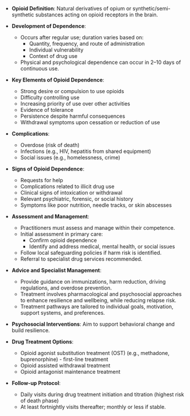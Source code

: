 - **Opioid Definition**: Natural derivatives of opium or synthetic/semi-synthetic substances acting on opioid receptors in the brain.

- **Development of Dependence**: 
  - Occurs after regular use; duration varies based on:
    - Quantity, frequency, and route of administration
    - Individual vulnerability
    - Context of drug use
  - Physical and psychological dependence can occur in 2–10 days of continuous use.

- **Key Elements of Opioid Dependence**:
  - Strong desire or compulsion to use opioids
  - Difficulty controlling use
  - Increasing priority of use over other activities
  - Evidence of tolerance
  - Persistence despite harmful consequences
  - Withdrawal symptoms upon cessation or reduction of use

- **Complications**:
  - Overdose (risk of death)
  - Infections (e.g., HIV, hepatitis from shared equipment)
  - Social issues (e.g., homelessness, crime)

- **Signs of Opioid Dependence**:
  - Requests for help
  - Complications related to illicit drug use
  - Clinical signs of intoxication or withdrawal
  - Relevant psychiatric, forensic, or social history
  - Symptoms like poor nutrition, needle tracks, or skin abscesses

- **Assessment and Management**:
  - Practitioners must assess and manage within their competence.
  - Initial assessment in primary care:
    - Confirm opioid dependence
    - Identify and address medical, mental health, or social issues
  - Follow local safeguarding policies if harm risk is identified.
  - Referral to specialist drug services recommended.

- **Advice and Specialist Management**:
  - Provide guidance on immunizations, harm reduction, driving regulations, and overdose prevention.
  - Treatment involves pharmacological and psychosocial approaches to enhance resilience and wellbeing, while reducing relapse risk.
  - Treatment pathways are tailored to individual goals, motivation, support systems, and preferences.

- **Psychosocial Interventions**: Aim to support behavioral change and build resilience.

- **Drug Treatment Options**:
  - Opioid agonist substitution treatment (OST) (e.g., methadone, buprenorphine) - first-line treatment
  - Opioid assisted withdrawal treatment
  - Opioid antagonist maintenance treatment

- **Follow-up Protocol**:
  - Daily visits during drug treatment initiation and titration (highest risk of death phase)
  - At least fortnightly visits thereafter; monthly or less if stable.